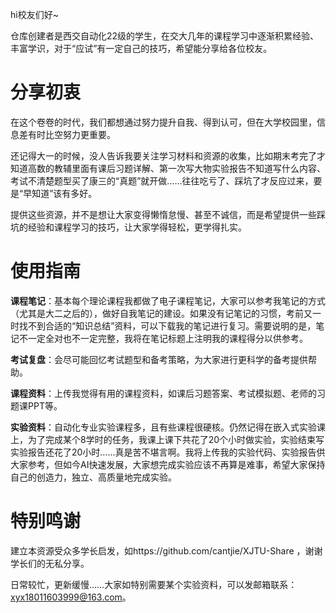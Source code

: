 hi校友们好~

仓库创建者是西交自动化22级的学生，在交大几年的课程学习中逐渐积累经验、丰富学识，对于“应试”有一定自己的技巧，希望能分享给各位校友。
# 分享初衷
在这个卷卷的时代，我们都想通过努力提升自我、得到认可，但在大学校园里，信息差有时比空努力更重要。

还记得大一的时候，没人告诉我要关注学习材料和资源的收集，比如期末考完了才知道高数的教辅里面有课后习题详解、第一次写大物实验报告不知道写什么内容、考试不清楚题型买了康三的“真题”就开做……往往吃亏了、踩坑了才反应过来，要是“早知道”该有多好。

提供这些资源，并不是想让大家变得懒惰怠慢、甚至不诚信，而是希望提供一些踩坑的经验和课程学习的技巧，让大家学得轻松，更学得扎实。
# 使用指南
**课程笔记**：基本每个理论课程我都做了电子课程笔记，大家可以参考我笔记的方式（尤其是大二之后的），做好自我笔记的建设。如果没有记笔记的习惯，考前又一时找不到合适的“知识总结”资料，可以下载我的笔记进行复习。需要说明的是，笔记不一定全对也不一定完整，我将在笔记标题上注明我的课程得分以供参考。

**考试复盘**：会尽可能回忆考试题型和备考策略，为大家进行更科学的备考提供帮助。

**课程资料**：上传我觉得有用的课程资料，如课后习题答案、考试模拟题、老师的习题课PPT等。

**实验资料**：自动化专业实验课程多，且有些课程很硬核。仍然记得在嵌入式实验课上，为了完成某个8学时的任务，我课上课下共花了20个小时做实验，实验结束写实验报告还花了20小时……真是苦不堪言啊。我将上传我的实验代码、实验报告供大家参考，但如今AI快速发展，大家想完成实验应该不再算是难事，希望大家保持自己的创造力，独立、高质量地完成实验。
# 特别鸣谢
建立本资源受众多学长启发，如https://github.com/cantjie/XJTU-Share ，谢谢学长们的无私分享。

日常较忙，更新缓慢……大家如特别需要某个实验资料，可以发邮箱联系：xyx18011603999@163.com。

